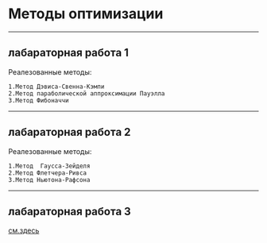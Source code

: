 # Методы оптимизации
-----
## лабараторная работа 1

Реалезованные методы:
~~~~~
1.Метод Дэвиса-Свенна-Кэмпи
2.Метод параболической аппроксимации Пауэлла
3.Метод Фибоначчи
~~~~~

------
## лабараторная работа 2
Реалезованные методы:
~~~~~
1.Метод  Гаусса-Зейделя
2.Метод Флетчера-Ривса
3.Метод Ньютона-Рафсона
~~~~~
-----
## лабараторная работа 3
[см.здесь](https://github.com/trickyhunter12/opt_test/blob/main/lab3/Lab3.doc)

